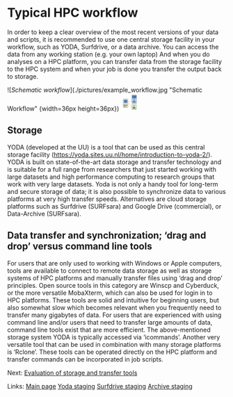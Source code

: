 # Typical HPC workflow

In order to keep a clear overview of the most recent versions of your data and scripts, it is recommended to use one central storage facility in your workflow, such as YODA, Surfdrive, or a data archive. You can access the data from any working station (e.g. your own laptop) And when you do analyses on a HPC platform, you can transfer data from the storage facility to the HPC system and when your job is done you transfer the output back to storage. 

![_Schematic workflow_](./pictures/example_workflow.jpg "Schematic Workflow" {width=36px height=36px})
<img src="./pictures/example_workflow.jpg" alt="alt text" width="40" height="40">
## Storage
YODA (developed at the UU) is a tool that can be used as this central storage facility (https://yoda.sites.uu.nl/home/introduction-to-yoda-2/). YODA is built on state-of-the-art data storage and transfer technology and is suitable for a full range from researchers that just started working with large datasets and high performance computing to research groups that work with very large datasets. Yoda is not only a handy tool for long-term and secure storage of data; it is also possible to synchronize data to various platforms at very high transfer speeds. Alternatives are cloud storage platforms such as Surfdrive (SURFsara) and Google Drive (commercial), or Data-Archive (SURFsara).

## Data transfer and synchronization; ‘drag and drop’ versus command line tools
For users that are only used to working with Windows or Apple computers, tools are available to connect to remote data storage as well as storage systems of HPC platforms and manually transfer files using ‘drag and drop’ principles. Open source tools in this category are Winscp and Cyberduck, or the more versatile MobaXterm, which can also be used for login in to HPC platforms. These tools are solid and intuitive for beginning users, but also somewhat slow which becomes relevant when you frequently need to transfer many gigabytes of data.
For users that are experienced with using command line and/or users that need to transfer large amounts of data, command line tools exist that are more efficient. The above-mentioned storage system YODA is typically accessed via ‘icommands’. Another very versatile tool that can be used in combination with many storage platforms is ‘Rclone’. These tools can be operated directly on the HPC platform and transfer commands can be incorporated in job scripts. 

Next: [Evaluation of storage and transfer tools](./Evaluation.md)

Links:
[Main page](../README.md)
[Yoda staging](./Yoda.md)
[Surfdrive staging](./surfdrive.md)
[Archive staging](./Archive.md)


